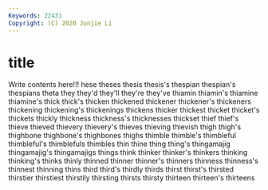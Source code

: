 ```yaml
---
Keywords: 22431
Copyright: (C) 2020 Junjie Li
---
```


# title

Write contents here!!!
hese 
theses 
thesis 
thesis's 
thespian 
thespian's 
thespians 
theta 
they 
they'd
they'll 
they're 
they've 
thiamin 
thiamin's 
thiamine 
thiamine's 
thick 
thick's 
thicken
thickened 
thickener 
thickener's 
thickeners 
thickening 
thickening's 
thickenings 
thickens 
thicker 
thickest
thicket 
thicket's 
thickets 
thickly 
thickness 
thickness's 
thicknesses 
thickset 
thief 
thief's
thieve 
thieved 
thievery 
thievery's 
thieves 
thieving 
thievish 
thigh 
thigh's 
thighbone
thighbone's 
thighbones 
thighs 
thimble 
thimble's 
thimbleful 
thimbleful's 
thimblefuls 
thimbles 
thin
thine 
thing 
thing's 
thingamajig 
thingamajig's 
thingamajigs 
things 
think 
thinker 
thinker's
thinkers 
thinking 
thinking's 
thinks 
thinly 
thinned 
thinner 
thinner's 
thinners 
thinness
thinness's 
thinnest 
thinning 
thins 
third 
third's 
thirdly 
thirds 
thirst 
thirst's
thirsted 
thirstier 
thirstiest 
thirstily 
thirsting 
thirsts 
thirsty 
thirteen 
thirteen's 
thirteens
